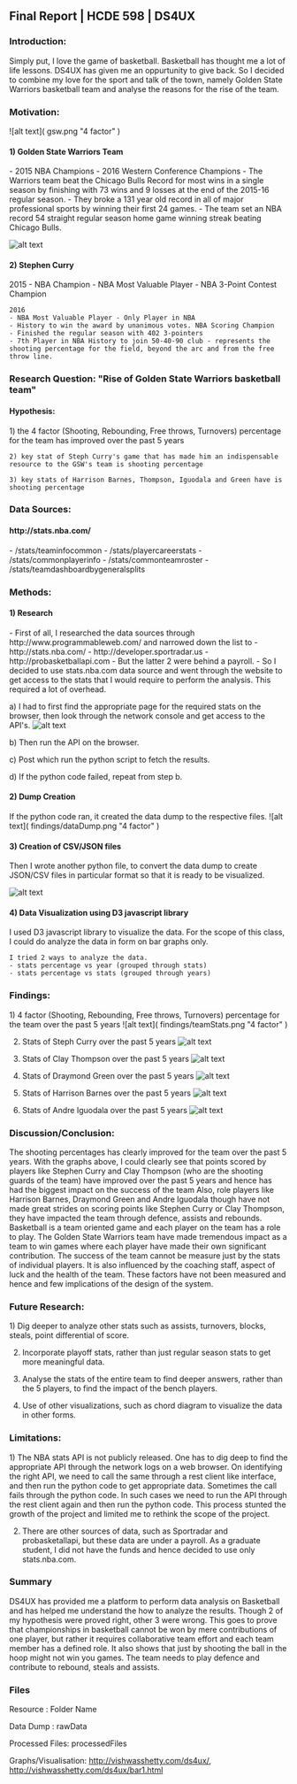 <h2> Final Report | HCDE 598 | DS4UX </h2>

<h3> Introduction: </h3>
Simply put, I love the game of basketball. Basketball has thought me a lot of life lessons. DS4UX has given me an oppurtunity to give back. So I decided to combine my love for the sport and talk of the town, namely Golden State Warriors basketball team and analyse the reasons for the rise of the team.


<h3> Motivation: </h3>
![alt text]( gsw.png "4 factor" )
<h4> 1) Golden State Warriors Team </h4>
    - 2015 NBA Champions
    - 2016 Western Conference Champions
    - The Warriors team beat the Chicago Bulls Record for most wins in a single season by finishing with 73 wins and 9 losses at the end of the 2015-16 regular season.
    - They broke a 131 year old record in all of major professional sports by winning their first 24 games.
    - The team set an NBA record 54 straight regular season home game winning streak beating Chicago Bulls.

![alt text]( steph.gif "4 factor" )
<h4> 2) Stephen Curry </h4>
    2015
    - NBA Champion
    - NBA Most Valuable Player
    - NBA 3-Point Contest Champion

    2016
    - NBA Most Valuable Player - Only Player in NBA
    - History to win the award by unanimous votes. NBA Scoring Champion
    - Finished the regular season with 402 3-pointers
    - 7th Player in NBA History to join 50-40-90 club - represents the shooting percentage for the field, beyond the arc and from the free throw line.

<h3> Research Question: "Rise of Golden State Warriors basketball team" </h3>
<h4> Hypothesis: </h4>
    1) the 4 factor (Shooting, Rebounding, Free throws, Turnovers) percentage for the team has improved over the past 5 years

    2) key stat of Steph Curry's game that has made him an indispensable resource to the GSW's team is shooting percentage

    3) key stats of Harrison Barnes, Thompson, Iguodala and Green have is shooting percentage


<h3> Data Sources: </h3>
<h4> http://stats.nba.com/ </h4>
    - /stats/teaminfocommon
    - /stats/playercareerstats
    - /stats/commonplayerinfo 
    - /stats/commonteamroster
    - /stats/teamdashboardbygeneralsplits

<h3> Methods: </h3>
<h4> 1) Research </h4>
    - First of all, I researched the data sources through http://www.programmableweb.com/ and narrowed down the list to
        - http://stats.nba.com/
        - http://developer.sportradar.us
        - http://probasketballapi.com
    - But the latter 2 were behind a payroll.
    - So I decided to use stats.nba.com data source and went through the website to get access to the stats that I would require to perform the analysis. This required a lot of overhead. 

a) I had to first find the appropriate page for the required stats on the browser, then look through the network console and get access to the API's.
![alt text]( findings/networkBrowserConsole.png "4 factor" )

b) Then run the API on the browser.

c) Post which run the python script to fetch the results.

d) If the python code failed, repeat from step b.

<h4> 2) Dump Creation </h4>
If the python code ran, it created the data dump to the respective files.
![alt text]( findings/dataDump.png "4 factor" )

<h4> 3) Creation of CSV/JSON files </h4>
Then I wrote another python file, to convert the data dump to create JSON/CSV files in particular format so that it is ready to be visualized.

![alt text]( findings/datacsv.png "4 factor" ) 

<h4> 4) Data Visualization using D3 javascript library </h4>
I used D3 javascript library to visualize the data. For the scope of this class, I could do analyze the data in form on bar graphs only.

    I tried 2 ways to analyze the data.
    - stats percentage vs year (grouped through stats)
    - stats percentage vs stats (grouped through years)

<h3> Findings: </h3>
1) 4 factor (Shooting, Rebounding, Free throws, Turnovers) percentage for the team over the past 5 years
![alt text]( findings/teamStats.png "4 factor" )

2) Stats of Steph Curry over the past 5 years
![alt text]( findings/CurryStats.png "4 factor" )

3) Stats of Clay Thompson over the past 5 years
![alt text]( findings/ThompsonStats.png "4 factor" )

4) Stats of Draymond Green over the past 5 years
![alt text]( findings/GreenStats.png "4 factor" )

5) Stats of Harrison Barnes over the past 5 years
![alt text]( findings/BarnesStats.png "4 factor" )

6) Stats of Andre Iguodala over the past 5 years
![alt text]( findings/IguodalaStats.png "4 factor" )

<h3> Discussion/Conclusion: </h3>
The shooting percentages has clearly improved for the team over the past 5 years.
With the graphs above, I could clearly see that points scored by players like Stephen Curry and Clay Thompson (who are the shooting guards of the team) have improved over the past 5 years and hence has had the biggest impact on the success of the team
Also, role players like Harrison Barnes, Draymond Green and Andre Iguodala though have not made great strides on scoring points like Stephen Curry or Clay Thompson, they have impacted the team through defence, assists and rebounds.
Basketball is a team oriented game and each player on the team has a role to play. The Golden State Warriors team have made tremendous impact as a team to win games where each player have made their own significant contribution.
The success of the team cannot be measure just by the stats of individual players. It is also influenced by the coaching staff, aspect of luck and the health of the team. These factors have not been measured and hence and few implications of the design of the system.


<h3> Future Research: </h3>
1) Dig deeper to analyze other stats such as assists, turnovers, blocks, steals, point differential of score.

2) Incorporate playoff stats, rather than just regular season stats to get more meaningful data.

3) Analyse the stats of the entire team to find deeper answers, rather than the 5 players, to find the impact of the bench players.

4) Use of other visualizations, such as chord diagram to visualize the data in other forms.


<h3> Limitations: </h3>
1) The NBA stats API is not publicly released. One has to dig deep to find the appropriate API through the network logs on a web browser. On identifying the right API, we need to call the same through a rest client like interface, and then run the python code to get appropriate data. 
Sometimes the call fails through the python code. In such cases we need to run the API through the rest client again and then run the python code. This process stunted the growth of the project and limited me to rethink the scope of the project.

2) There are other sources of data, such as Sportradar and probasketallapi, but these data are under a payroll. As a graduate student, I did not have the funds and hence decided to use only stats.nba.com.

<h3> Summary </h3>
DS4UX has provided me a platform to perform data analysis on Basketball and has helped me understand the how to analyze the results.
Though 2 of my hypothesis were proved right, other 3 were wrong. This goes to prove that championships in basketball cannot be won by mere contributions of one player, but rather it requires collaborative team effort and each team member has a defined role.
It also shows that just by shooting the ball in the hoop might not win you games. The team needs to play defence and contribute to rebound, steals and assists.

<h3> Files </h3>
Resource : Folder Name

Data Dump : rawData

Processed Files: processedFiles

Graphs/Visualisation: http://vishwasshetty.com/ds4ux/, http://vishwasshetty.com/ds4ux/bar1.html


    
